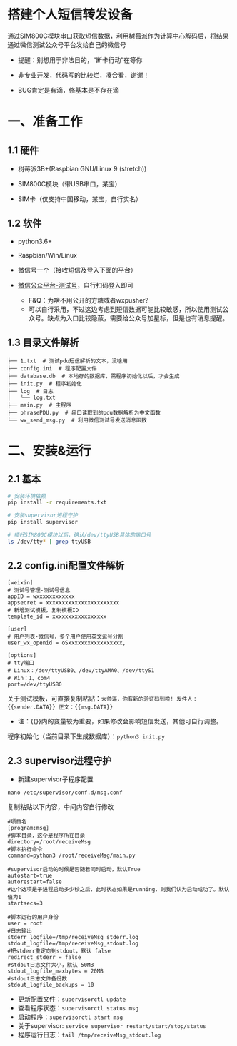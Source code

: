 搭建个人短信转发设备
===
通过SIM800C模块串口获取短信数据，利用树莓派作为计算中心解码后，将结果通过微信测试公众号平台发给自己的微信号

+ 提醒：别想用于非法目的，“断卡行动”在等你

+ 非专业开发，代码写的比较烂，凑合看，谢谢！

+ BUG肯定是有滴，修基本是不存在滴

# 一、准备工作

## 1.1 硬件

+ 树莓派3B+(Raspbian GNU/Linux 9 (stretch))

+ SIM800C模块（带USB串口，某宝）

+ SIM卡（仅支持中国移动，某宝，自行实名）

## 1.2 软件

+ python3.6+

+ Raspbian/Win/Linux

+ 微信号一个（接收短信及登入下面的平台）

+ [微信公众平台-测试号]("https://mp.weixin.qq.com/debug/cgi-bin/sandboxinfo?action=showinfo&t=sandbox/index")，自行扫码登入即可
  
   * F&Q：为啥不用公开的方糖或者wxpusher?
   * 可以自行采用，不过这边考虑到短信数据可能比较敏感，所以使用测试公众号。缺点为入口比较隐蔽，需要给公众号加星标，但是也有消息提醒。
   
## 1.3 目录文件解析

    ├── 1.txt  # 测试pdu短信解析的文本，没啥用 
    ├── config.ini  # 程序配置文件
    ├── database.db  # 本地存的数据库，需程序初始化以后，才会生成
    ├── init.py  # 程序初始化
    ├── log  # 日志
    │   └── log.txt
    ├── main.py  # 主程序
    ├── phrasePDU.py  # 串口读取到的pdu数据解析为中文函数
    └── wx_send_msg.py  # 利用微信测试号发送消息函数 


# 二、安装&运行

## 2.1 基本

```bash
# 安装环境依赖
pip install -r requirements.txt

# 安装supervisor进程守护
pip install supervisor

# 插好SIM800C模块以后，确认/dev/ttyUSB具体的端口号
ls /dev/tty* | grep ttyUSB
```

## 2.2 config.ini配置文件解析
```
[weixin]
# 测试号管理-测试号信息
appID = wxxxxxxxxxxxx
appsecret = xxxxxxxxxxxxxxxxxxxxxxx
# 新增测试模板，复制模板ID
template_id = xxxxxxxxxxxxxxxxx

[user]
# 用户列表-微信号，多个用户使用英文逗号分割
user_wx_openid = oSxxxxxxxxxxxxxxxxx,

[options]
# tty端口
# Linux：/dev/ttyUSB0、/dev/ttyAMA0、/dev/ttyS1
# Win：1、com4
port=/dev/ttyUSB0
```

关于测试模板，可直接复制粘贴：`大帅逼，你有新的验证码到啦! 发件人：{{sender.DATA}} 正文：{{msg.DATA}}`

+ 注：{{}}内的变量较为重要，如果修改会影响短信发送，其他可自行调整。

程序初始化（当前目录下生成数据库）：`python3 init.py`

## 2.3 supervisor进程守护

+ 新建supervisor子程序配置
 
 `nano /etc/supervisor/conf.d/msg.conf`

复制粘贴以下内容，中间内容自行修改
```
#项目名
[program:msg]
#脚本目录，这个是程序所在目录
directory=/root/receiveMsg
#脚本执行命令
command=python3 /root/receiveMsg/main.py

#supervisor启动的时候是否随着同时启动，默认True
autostart=true
autorestart=false
#这个选项是子进程启动多少秒之后，此时状态如果是running，则我们认为启动成功了。默认值为1
startsecs=3

#脚本运行的用户身份
user = root
#日志输出
stderr_logfile=/tmp/receiveMsg_stderr.log
stdout_logfile=/tmp/receiveMsg_stdout.log
#把stderr重定向到stdout，默认 false
redirect_stderr = false
#stdout日志文件大小，默认 50MB
stdout_logfile_maxbytes = 20MB
#stdout日志文件备份数
stdout_logfile_backups = 10
```

+ 更新配置文件：`supervisorctl update`
+ 查看程序状态：`supervisorctl status msg`
+ 启动程序：`supervisorctl start msg`
+ 关于supervisor: `service supervisor restart/start/stop/status`
+ 程序运行日志：`tail /tmp/receiveMsg_stdout.log`


